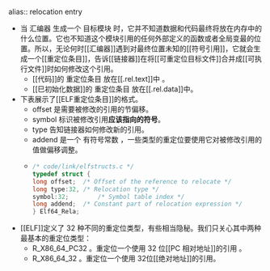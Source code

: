 alias:: relocation entry

- 当 汇编器 生成一个 目标模块 时，它并不知道数据和代码最终将放在内存中的什么位置。它也不知道这个模块引用的任何外部定义的函数或者全局变最的位置。所以，无论何时[[汇编器]]遇到对最终位置未知的[[符号引用]]，它就会生成一个[[重定位条目]]，告诉[[链接器]]在将[[可重定位目标文件]]合并成[[可执行文件]]时如何修改这个引用。
	- [[代码]]的 重定位条目 放在[[.rel.text]]中 。
	- [[巳初始化数据]]的 重定位条目 放在[[.rel.data]]中。
- 下表展示了[[ELF重定位条目]]的格式。
	- offset 是需要被修改的引用的节偏移。
	- symbol 标识被修改引用**应该指向的符号**。
	- type 告知链接器如何修改新的引用。
	- addend 是一个 有符号常数 ，一些类型的重定位要使用它对被修改引用的值做偏移调整。
	- ``` c
	  /* code/link/elfstructs.c */
	  typedef struct {
	  long offset;	/* Offset of the reference to relocate */
	  long type:32,	/* Relocation type */
	  symbol:32; 		/* Symbol table index */
	  long addend;	/* Constant part of relocation expression */
	  } Elf64_Rela;
	  ```
- [[ELF]]定义了 32 种不同的重定位类型，有些相当隐秘。我们只关心其中两种最基本的重定位类型：
	- R_X86_64_PC32 。重定位一个使用 32 位[[PC 相对地址]]的引用 。
	- R_X86_64_32 。重定位一个使用 32位[[绝对地址]]的引用。